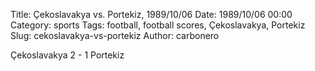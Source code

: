Title: Çekoslavakya vs. Portekiz, 1989/10/06
Date: 1989/10/06 00:00
Category: sports
Tags: football, football scores, Çekoslavakya, Portekiz
Slug: cekoslavakya-vs-portekiz
Author: carbonero


Çekoslavakya 2 - 1 Portekiz
